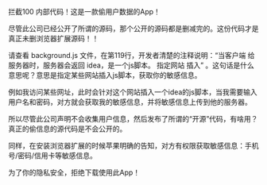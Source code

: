 
拦截100 内部代码！这是一款偷用户数据的App！


尽管此公司已经公开了所谓的源码，那个公开的源码都是删减完的。这份代码才是真正未删浏览器扩展源码！！


请查看 background.js 文件，在第119行，开发者清楚的注释说明：“当客户端 给服务器时，服务器会返回 idea，是一个js脚本。 指定网站 插入” 。这句话是什么意思呢？意思是指定某些网站插入js脚本，获取你的敏感信息。


例如我访问某些网址，此时会针对这个网站插入一个idea的js脚本，当我需要输入用户名和密码，对方就会获取我的敏感信息，并将敏感信息上传到他的服务器。


所以尽管此公司声明不会收集用户信息，然后发布了所谓的“开源”代码，有啥用？真正的偷信息的源代码是不会公开的。


同样，在安装浏览器扩展的时候苹果明确的告知，对方有权限获取敏感信息：手机号/密码/信用卡等敏感信息。 

为了你的隐私安全，拒绝下载使用此App！
